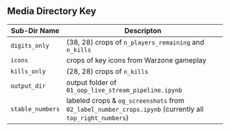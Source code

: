 ## Media Directory Key
| Sub-Dir Name | Descripton |
| ------------ | ---------- |
| `digits_only` | (38, 28) crops of `n_players_remaining` and `n_kills` |
| `icons` | crops of key icons from Warzone gameplay |
| `kills_only` | (28, 28) crops of `n_kills` |
| `output_dir` | output folder of `01_oop_live_stream_pipeline.ipynb` |
| `stable_numbers` | labeled crops & `og_screenshots` from `02_label_number_crops.ipynb` (currently all `top_right_numbers`) |
